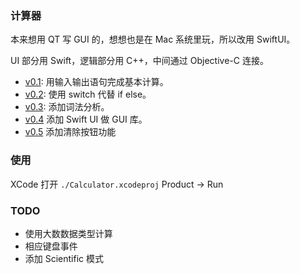 ### 计算器

本来想用 QT 写 GUI 的，想想也是在 Mac 系统里玩，所以改用 SwiftUI。

UI 部分用 Swift，逻辑部分用 C++，中间通过 Objective-C 连接。

- [v0.1](https://github.com/pansy-cx/Calc/tree/58e76feaeff80e5c0923a0c8273268e1def05906): 用输入输出语句完成基本计算。
- [v0.2](https://github.com/pansy-cx/Calc/tree/9aa3e69c36c41aee20bccc222e10296b5446eaab): 使用 switch 代替 if else。
- [v0.3](https://github.com/pansy-cx/Calc/tree/13f2f2853bc69e6b138717bbdeffaf6ba11f792f): 添加词法分析。
- [v0.4](https://github.com/pansy-cx/Calc/tree/e0d4757c21ae67c614482841561d54eb9df9a038) 添加 Swift UI 做 GUI 库。
- [v0.5](https://github.com/pansy-cx/Calc/tree/60c8d30c044ddb9845f0470cf5d8be323f84303c) 添加清除按钮功能

### 使用

XCode 打开 `./Calculator.xcodeproj`
Product -> Run

### TODO
- 使用大数数据类型计算
- 相应键盘事件
- 添加 Scientific 模式
